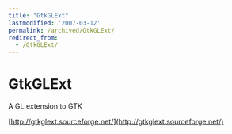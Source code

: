 ```yaml
---
title: "GtkGLExt"
lastmodified: '2007-03-12'
permalink: /archived/GtkGLExt/
redirect_from:
  - /GtkGLExt/
---
```


GtkGLExt
========

A GL extension to GTK

[http://gtkglext.sourceforge.net/](http://gtkglext.sourceforge.net/)

